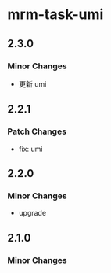 # mrm-task-umi

## 2.3.0

### Minor Changes

- 更新 umi

## 2.2.1

### Patch Changes

- fix: umi

## 2.2.0

### Minor Changes

- upgrade

## 2.1.0

### Minor Changes
